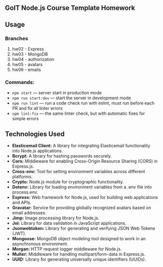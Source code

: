 ## GoIT Node.js Course Template Homework

## Usage

### Branches

1. hw02 - Express
3. hw03 - MongoDB
4. hw04 - authorization
5. hw05 - avatars
6. hw06 - emails

### Commands:

- `npm start` &mdash; server start in production mode
- `npm run start:dev` &mdash; start the server in development mode
- `npm run lint` &mdash; run a code check run with eslint, must run before each PR and fix all linter errors
- `npm lint:fix` &mdash; the same linter check, but with automatic fixes for simple errors

## Technologies Used

- **Elasticemail Client:** A library for integrating Elasticemail functionality into Node.js applications.
- **Bcrypt:** A library for hashing passwords securely.
- **Cors:** Middleware for enabling Cross-Origin Resource Sharing (CORS) in Express.js.
- **Cross-env:** Tool for setting environment variables across different platforms.
- **Crypto:** Node.js module for cryptographic functionality.
- **Dotenv:** Library for loading environment variables from a .env file into process.env.
- **Express:** Web framework for Node.js, used for building web applications and APIs.
- **Gravatar:** Service for providing globally recognized avatars based on email addresses.
- **Jimp:** Image processing library for Node.js.
- **Joi:** Library for data validation in JavaScript applications.
- **Jsonwebtoken:** Library for generating and verifying JSON Web Tokens (JWT).
- **Mongoose:** MongoDB object modeling tool designed to work in an asynchronous environment.
- **Morgan:** HTTP request logger middleware for Node.js.
- **Multer:** Middleware for handling multipart/form-data in Express.js.
- **UUID:** Library for generating universally unique identifiers (UUIDs).

